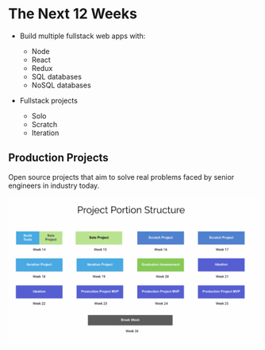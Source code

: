 # The Next 12 Weeks

- Build multiple fullstack web apps with:
  - Node
  - React
  - Redux
  - SQL databases
  - NoSQL databases

- Fullstack projects
  - Solo
  - Scratch
  - Iteration

## Production Projects

Open source projects that aim to solve real problems faced by senior engineers in industry today.

![](2021-02-27-21-44-17.png)